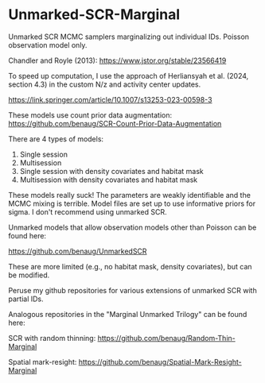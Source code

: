 # Unmarked-SCR-Marginal
Unmarked SCR MCMC samplers marginalizing out individual IDs. Poisson observation model only. 

Chandler and Royle (2013):  https://www.jstor.org/stable/23566419

To speed up computation, I use the approach of Herliansyah et al. (2024, section 4.3) in the custom N/z and activity center updates.

https://link.springer.com/article/10.1007/s13253-023-00598-3

These models use count prior data augmentation: https://github.com/benaug/SCR-Count-Prior-Data-Augmentation

There are 4 types of models: 
1) Single session
2) Multisession
3) Single session with density covariates and habitat mask
4) Multisession with density covariates and habitat mask

These models really suck! The parameters are weakly identifiable and the MCMC mixing is terrible. Model files are set up to use informative priors for sigma. I don't recommend using unmarked SCR.

Unmarked models that allow observation models other than Poisson can be found here:

https://github.com/benaug/UnmarkedSCR

These are more limited (e.g., no habitat mask, density covariates), but can be modified.

Peruse my github repositories for various extensions of unmarked SCR with partial IDs.

Analogous repositories in the "Marginal Unmarked Trilogy" can be found here:

SCR with random thinning: https://github.com/benaug/Random-Thin-Marginal

Spatial mark-resight: https://github.com/benaug/Spatial-Mark-Resight-Marginal
